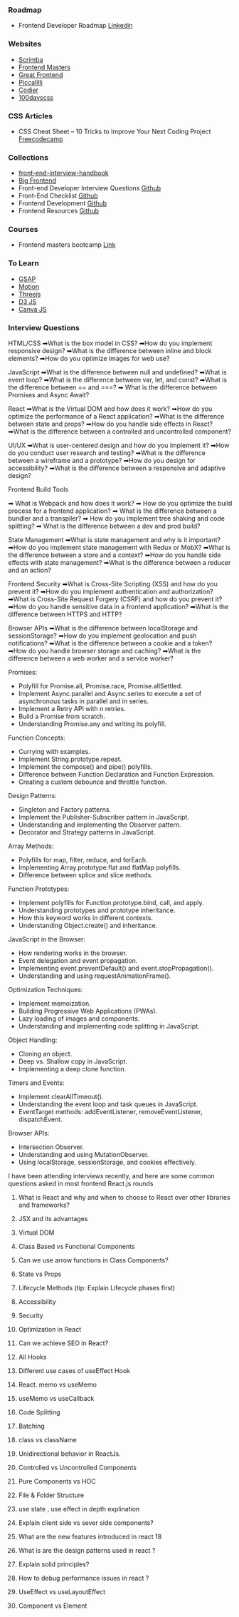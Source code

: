 
### Roadmap
- Frontend Developer Roadmap [Linkedin](https://www.linkedin.com/feed/update/urn:li:activity:7036920227078553600/)

### Websites
- [Scrimba](https://v2.scrimba.com/home)
- [Frontend Masters](https://frontendmasters.com/courses/)
- [Great Frontend](https://www.greatfrontend.com/)
- [Piccalilli](https://piccalil.li/category/front-end-challenges-club/)
- [Codier](https://codier.io/)
- [100dayscss](https://100dayscss.com/)

### CSS Articles

- CSS Cheat Sheet – 10 Tricks to Improve Your Next Coding Project [Freecodecamp](https://www.freecodecamp.org/news/10-css-tricks-for-your-next-coding-project)

### Collections

- [front-end-interview-handbook](https://github.com/yangshun/front-end-interview-handbook)
- [Big Frontend](https://bigfrontend.dev/)
- Front-end Developer Interview Questions [Github](https://github.com/h5bp/Front-end-Developer-Interview-Questions)
- Front-End Checklist [Github](https://github.com/thedaviddias/Front-End-Checklist)
- Frontend Development [Github](https://github.com/dypsilon/frontend-dev-bookmarks)
- Frontend Resources [Github](https://github.com/Ashik045/frontend-resources)

### Courses

- Frontend masters bootcamp [Link](https://frontendmasters.com/bootcamp/)

### To Learn

- [GSAP](https://gsap.com/)
- [Motion](https://motion.dev/)
- [Threejs](https://threejs.org/)
- [D3 JS](https://d3js.org/)
- [Canva JS](https://canvasjs.com/)


### Interview Questions

HTML/CSS
➡What is the box model in CSS?
➡How do you implement responsive design?
➡What is the difference between inline and block elements?
➡How do you optimize images for web use?

JavaScript
➡What is the difference between null and undefined?
➡What is event loop?
➡What is the difference between var, let, and const?
➡What is the difference between == and ===?
➡ What is the difference between Promises and Async Await?

React
➡What is the Virtual DOM and how does it work?
➡How do you optimize the performance of a React application?
➡What is the difference between state and props?
➡How do you handle side effects in React?
➡What is the difference between a controlled and uncontrolled component?

UI/UX
➡What is user-centered design and how do you implement it?
➡How do you conduct user research and testing?
➡What is the difference between a wireframe and a prototype?
➡How do you design for accessibility?
➡What is the difference between a responsive and adaptive design?

Frontend Build Tools

➡ What is Webpack and how does it work?
➡ How do you optimize the build process for a frontend application?
➡ What is the difference between a bundler and a transpiler?
➡ How do you implement tree shaking and code splitting?
➡ What is the difference between a dev and prod build?

State Management
➡What is state management and why is it important?
➡How do you implement state management with Redux or MobX?
➡What is the difference between a store and a context?
➡How do you handle side effects with state management?
➡What is the difference between a reducer and an action?

Frontend Security
➡What is Cross-Site Scripting (XSS) and how do you prevent it?
➡How do you implement authentication and authorization?
➡What is Cross-Site Request Forgery (CSRF) and how do you prevent it?
➡How do you handle sensitive data in a frontend application?
➡What is the difference between HTTPS and HTTP?

Browser APIs
➡What is the difference between localStorage and sessionStorage?
➡How do you implement geolocation and push notifications?
➡What is the difference between a cookie and a token?
➡How do you handle browser storage and caching?
➡What is the difference between a web worker and a service worker?


Promises:
- Polyfill for Promise.all, Promise.race, Promise.allSettled.
- Implement Async.parallel and Async.series to execute a set of asynchronous tasks in parallel and in series.
- Implement a Retry API with n retries.
- Build a Promise from scratch.
- Understanding Promise.any and writing its polyfill.

Function Concepts:
- Currying with examples.
- Implement String.prototype.repeat.
- Implement the compose() and pipe() polyfills.
- Difference between Function Declaration and Function Expression.
- Creating a custom debounce and throttle function.

Design Patterns:
- Singleton and Factory patterns.
- Implement the Publisher-Subscriber pattern in JavaScript.
- Understanding and implementing the Observer pattern.
- Decorator and Strategy patterns in JavaScript.

Array Methods:
- Polyfills for map, filter, reduce, and forEach.
- Implementing Array.prototype.flat and flatMap polyfills.
- Difference between splice and slice methods.

Function Prototypes:
- Implement polyfills for Function.prototype.bind, call, and apply.
- Understanding prototypes and prototype inheritance.
- How this keyword works in different contexts.
- Understanding Object.create() and inheritance.

JavaScript in the Browser:
- How rendering works in the browser.
- Event delegation and event propagation.
- Implementing event.preventDefault() and event.stopPropagation().
- Understanding and using requestAnimationFrame().

Optimization Techniques:
- Implement memoization.
- Building Progressive Web Applications (PWAs).
- Lazy loading of images and components.
- Understanding and implementing code splitting in JavaScript.

Object Handling:
- Cloning an object.
- Deep vs. Shallow copy in JavaScript.
- Implementing a deep clone function.

Timers and Events:
- Implement clearAllTimeout().
- Understanding the event loop and task queues in JavaScript.
- EventTarget methods: addEventListener, removeEventListener, dispatchEvent.

Browser APIs:
- Intersection Observer.
- Understanding and using MutationObserver.
- Using localStorage, sessionStorage, and cookies effectively.

I have been attending interviews recently, and here are some common questions asked in most frontend React.js rounds

1. What is React and why and when to choose to
React over other libraries and frameworks?

2. JSX and its advantages

3. Virtual DOM

4. Class Based vs Functional Components

5. Can we use arrow functions in Class Components?
6. State vs Props

7. Lifecycle Methods (tip: Explain Lifecycle phases
first)

8. Accessibility

9. Security

10. Optimization in React

11. Can we achieve SEO in React?

12. All Hooks

13. Different use cases of useEffect Hook

14. React. memo vs useMemo

15. useMemo vs useCallback

16. Code Splitting

17. Batching

18. class vs className

19. Unidirectional behavior in ReactJs.

20. Controlled vs Uncontrolled Components

21. Pure Components vs HOC

22. File & Folder Structure

23. use state , use effect in depth explination

24. Explain client side vs sever side components?

25. What are the new features introduced in react 18

26. What is are the design patterns used in react ?

27. Explain solid principles?

28. How to debug performance issues in react ?

29. UseEffect vs useLayoutEffect

30. Component vs Element